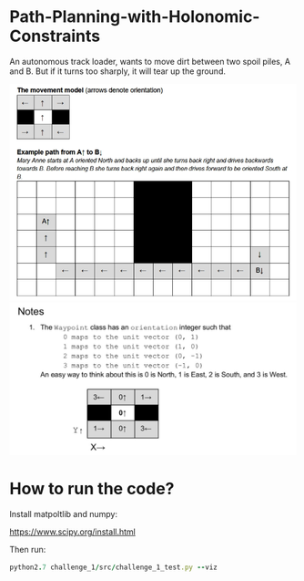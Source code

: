 # Path-Planning-with-Holonomic-Constraints
An autonomous track loader, wants to move dirt between two spoil piles, A and B. But if it turns too sharply, it will tear up the ground.

![Task](/Task.jpg)
![Notes](/Notes.jpg)

# How to run the code?

Install matpoltlib and numpy:

https://www.scipy.org/install.html

Then run:
```ruby
python2.7 challenge_1/src/challenge_1_test.py --viz
```
